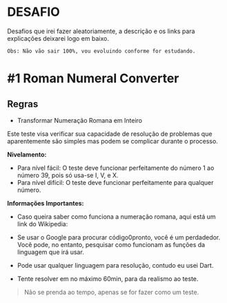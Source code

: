 # DESAFIO

Desafios que irei fazer aleatoriamente, a descrição e os links para explicações deixarei logo em baixo.

    

    Obs: Não vão sair 100%, vou evoluindo conforme for estudando.

# #1 Roman Numeral Converter


## Regras

 - Transformar Numeração Romana em Inteiro

Este teste visa verificar sua capacidade de resolução de problemas que aparentemente são simples mas podem se complicar durante o processo.

**Nivelamento:**

- Para nível fácil: O teste deve funcionar perfeitamente do número 1 ao número 39, pois só usa-se I, V, e X.
- Para nível difícil: O teste deve funcionar perfeitamente para qualquer número.

**Informações Importantes:**
- Caso queira saber como funciona a numeração romana, aqui está um link do Wikipedia:

- Se usar o Google para procurar código0pronto, você é um perdadedor. Você pode, no entanto, pesquisar como funcionam as funções da linguagem que irá usar.

- Pode usar qualquer linguagem para resolução, contudo eu usei Dart.

- Tente resolver em no máximo 60min, para da realismo ao teste.

> Não se prenda ao tempo, apenas se for fazer como um teste.
